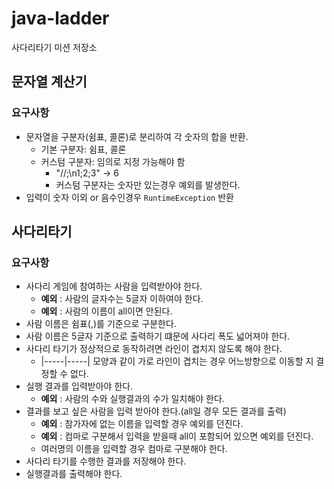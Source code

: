 # java-ladder
사다리타기 미션 저장소

## 문자열 계산기

### 요구사항

* 문자열을 구분자(쉼표, 콜론)로 분리하여 각 숫자의 합을 반환.
    * 기본 구분자: 쉼표, 콜론
    * 커스텀 구분자: 임의로 지정 가능해야 함
        * "//;\n1;2;3" -> 6
        * 커스텀 구분자는 숫자만 있는경우 예외를 발생한다.
* 입력이 숫자 이외 or 음수인경우 `RuntimeException` 반환

## 사다리타기

### 요구사항

* 사다리 게임에 참여하는 사람을 입력받아야 한다.
    * **예외** : 사람의 글자수는 5글자 이하여야 한다.
    * **예외** : 사람의 이름이 all이면 안된다.
* 사람 이름은 쉼표(,)를 기준으로 구분한다.
* 사람 이름은 5글자 기준으로 출력하기 떄문에 사다리 폭도 넓어져야 한다.
* 사다리 타기가 정상적으로 동작하려면 라인이 겹치지 않도록 해야 한다.
    * |-----|-----| 모양과 같이 가로 라인이 겹치는 경우 어느방향으로 이동할 지 결정할 수 없다.
* 실행 결과를 입력받아야 한다.
    * **예외** : 사람의 수와 실행결과의 수가 일치해야 한다.
* 결과를 보고 싶은 사람을 입력 받아야 한다.(all일 경우 모든 결과를 출력)
    * **예외** : 참가자에 없는 이름을 입력할 경우 예외를 던진다.
    * **예외** : 컴마로 구분해서 입력을 받을때 all이 포함되어 있으면 예외를 던진다. 
    * 여러명의 이름을 입력할 경우 컴마로 구분해야 한다.
* 사다리 타기를 수행한 결과를 저장해야 한다.
* 실행결과를 출력해야 한다.
